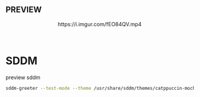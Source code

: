 ## PREVIEW
<div align="center">
https://i.imgur.com/fEO84QV.mp4
</div>
<br /><br />




# SDDM
preview sddm
```bash
sddm-greeter --test-mode --theme /usr/share/sddm/themes/catppuccin-mocha/
```
